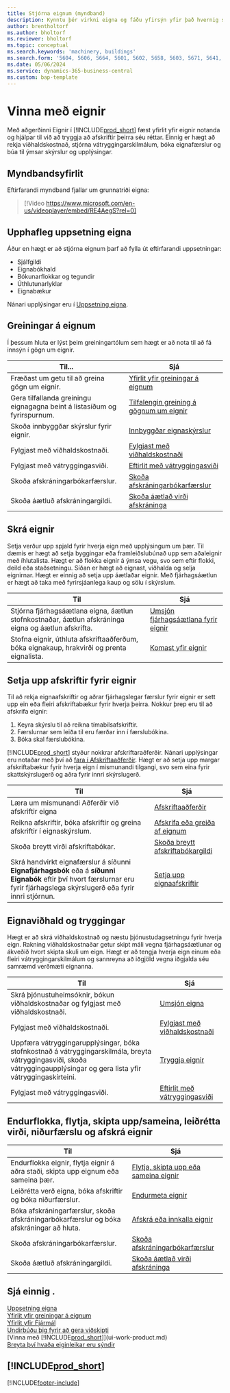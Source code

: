 ```yaml
---
title: Stjórna eignum (myndband)
description: Kynntu þér virkni eigna og fáðu yfirsýn yfir það hvernig skuli vinna með og stjórna eignum.
author: brentholtorf
ms.author: bholtorf
ms.reviewer: bholtorf
ms.topic: conceptual
ms.search.keywords: 'machinery, buildings'
ms.search.form: '5604, 5606, 5664, 5601, 5602, 5658, 5603, 5671, 5641, 5629, 5633, 5634, 5649, 5622, 5650'
ms.date: 05/06/2024
ms.service: dynamics-365-business-central
ms.custom: bap-template
---
```


# <a name="manage-fixed-assets"></a>Vinna með eignir

Með aðgerðinni Eignir í [!INCLUDE[prod_short](includes/prod_short.md)] fæst yfirlit yfir eignir notanda og hjálpar til við að tryggja að afskriftir þeirra séu réttar. Einnig er hægt að rekja viðhaldskostnað, stjórna vátryggingarskilmálum, bóka eignafærslur og búa til ýmsar skýrslur og upplýsingar.

## <a name="video-overview"></a>Myndbandsyfirlit

Eftirfarandi myndband fjallar um grunnatriði eigna:

> [!Video https://www.microsoft.com/en-us/videoplayer/embed/RE4AegS?rel=0]

## <a name="initial-setup-of-fixed-assets"></a>Upphafleg uppsetning eigna

Áður en hægt er að stjórna eignum þarf að fylla út eftirfarandi uppsetningar:

- Sjálfgildi
- Eignabókhald
- Bókunarflokkar og tegundir
- Úthlutunarlyklar
- Eignabækur

Nánari upplýsingar eru í [Uppsetning eigna](fa-setup.md).

## <a name="fixed-assets-analytics"></a>Greiningar á eignum

Í þessum hluta er lýst þeim greiningartólum sem hægt er að nota til að fá innsýn í gögn um eignir.

| Til... | Sjá |
| --- | --- |
| Fræðast um getu til að greina gögn um eignir. | [Yfirlit yfir greiningar á eignum](fa-analytics-overview.md) |
| Gera tilfallanda greiningu eignagagna beint á listasíðum og fyrirspurnum. | [Tilfalengin greining á gögnum um eignir](ad-hoc-analysis-fa.md) |
| Skoða innbyggðar skýrslur fyrir eignir. | [Innbyggðar eignaskýrslur](fa-reports.md) |
| Fylgjast með viðhaldskostnaði. | [Fylgjast með viðhaldskostnaði](fa-how-maintain.md#to-monitor-maintenance-costs)|
| Fylgjast með vátryggingasviði. | [Eftirlit með vátryggingasviði](fa-how-insure.md#to-monitor-insurance-coverage) |
| Skoða afskráningarbókarfærslur. | [Skoða afskráningarbókarfærslur](fa-how-dispose-retire.md#to-view-disposal-ledger-entries) |
| Skoða áætluð afskráningargildi. | [Skoða áætlað virði afskráninga](fa-how-manage-budgets.md#to-view-projected-disposal-values) |

## <a name="register-fixed-assets"></a>Skrá eignir

Setja verður upp spjald fyrir hverja eign með upplýsingum um þær. Til dæmis er hægt að setja byggingar eða framleiðslubúnað upp sem aðaleignir með íhlutalista. Hægt er að flokka eignir á ýmsa vegu, svo sem eftir flokki, deild eða staðsetningu. Síðan er hægt að eignast, viðhalda og selja eignirnar. Hægt er einnig að setja upp áætlaðar eignir. Með fjárhagsáætlun er hægt að taka með fyrirsjáanlega kaup og sölu í skýrslum.

| Til  | Sjá |
| --- | --- |
| Stjórna fjárhagsáætlana eigna, áætlun stofnkostnaðar, áætlun afskráninga eigna og áætlun afskrifta. |[Umsjón fjárhagsáætlana fyrir eignir](fa-how-manage-budgets.md) |
| Stofna eignir, úthluta afskriftaaðferðum, bóka eignakaup, hrakvirði og prenta eignalista. |[Komast yfir eignir](fa-how-acquire.md) |

## <a name="set-up-depreciations-for-your-fixed-assets"></a>Setja upp afskriftir fyrir eignir

Til að rekja eignaafskriftir og aðrar fjárhagslegar færslur fyrir eignir er sett upp ein eða fleiri afskriftabækur fyrir hverja þeirra. Nokkur þrep eru til að afskrifa eignir:

1. Keyra skýrslu til að reikna tímabilsafskriftir.
1. Færslurnar sem leiða til eru færðar inn í færslubókina.
1. Bóka skal færslubókina.

[!INCLUDE[prod_short](includes/prod_short.md)] styður nokkrar afskriftaraðferðir. Nánari upplýsingar eru notaðar með því að [fara í Afskriftaaðferðir](fa-depreciation-methods.md). Hægt er að setja upp margar afskriftabækur fyrir hverja eign í mismunandi tilgangi, svo sem eina fyrir skattskýrslugerð og aðra fyrir innri skýrslugerð.

| Til  | Sjá |
| --- | --- |
| Læra um mismunandi Aðferðir við afskriftir eigna |[Afskriftaaðferðir](fa-depreciation-methods.md) |
| Reikna afskriftir, bóka afskriftir og greina afskriftir í eignaskýrslum. |[Afskrifa eða greiða af eignum](fa-how-depreciate-amortize.md) |
| Skoða breytt virði afskriftabókar. | [Skoða breytt afskriftabókargildi](fa-how-trans-split-combine.md#to-view-changed-depreciation-book-values-due-to-fixed-asset-reclassification) |
| Skrá handvirkt eignafærslur á síðunni **Eignafjárhagsbók** eða á **síðunni Eignabók** eftir því hvort færslurnar eru fyrir fjárhagslega skýrslugerð eða fyrir innri stjórnun. | [Setja upp eignaafskriftir](fa-how-setup-depreciation.md) |

## <a name="fixed-assets-maintenance-and-insurance"></a>Eignaviðhald og tryggingar

Hægt er að skrá viðhaldskostnað og næstu þjónustudagsetningu fyrir hverja eign. Rakning viðhaldskostnaðar getur skipt máli vegna fjárhagsáætlunar og ákveðið hvort skipta skuli um eign. Hægt er að tengja hverja eign einum eða fleiri vátryggingarskilmálum og sannreyna að iðgjöld vegna iðgjalda séu samræmd verðmæti eignanna.

| Til  | Sjá |
| --- | --- |
| Skrá þjónustuheimsóknir, bókun viðhaldskostnaðar og fylgjast með viðhaldskostnaði. |[Umsjón eigna](fa-how-maintain.md) |
| Fylgjast með viðhaldskostnaði. | [Fylgjast með viðhaldskostnaði](fa-how-maintain.md#to-monitor-maintenance-costs)|
| Uppfæra vátryggingarupplýsingar, bóka stofnkostnað á vátryggingarskilmála, breyta vátryggingasviði, skoða vátryggingaupplýsingar og gera lista yfir vátryggingaskírteini. |[Tryggja eignir](fa-how-insure.md) |
| Fylgjast með vátryggingasviði. | [Eftirlit með vátryggingasviði](fa-how-insure.md#to-monitor-insurance-coverage) |

## <a name="reclassify-transfer-split-upcombine-adjust-value-write-down-and-dispose-fixed-assets"></a>Endurflokka, flytja, skipta upp/sameina, leiðrétta virði, niðurfærslu og afskrá eignir

| Til  | Sjá |
| --- | --- |
| Endurflokka eignir, flytja eignir á aðra staði, skipta upp eignum eða sameina þær. |[Flytja, skipta upp eða sameina eignir](fa-how-trans-split-combine.md) |
| Leiðrétta verð eigna, bóka afskriftir og bóka niðurfærslur. |[Endurmeta eignir](fa-how-revalue.md) |
| Bóka afskráningarfærslur, skoða afskráningarbókarfærslur og bóka afskráningar að hluta. |[Afskrá eða innkalla eignir](fa-how-dispose-retire.md) |
| Skoða afskráningarbókarfærslur. | [Skoða afskráningarbókarfærslur](fa-how-dispose-retire.md#to-view-disposal-ledger-entries) |
| Skoða áætluð afskráningargildi. | [Skoða áætlað virði afskráninga](fa-how-manage-budgets.md#to-view-projected-disposal-values) |

## <a name="see-also"></a>Sjá einnig .

[Uppsetning eigna](fa-setup.md)  
[Yfirlit yfir greiningar á eignum](fa-analytics-overview.md)  
[Yfirlit yfir Fjármál](finance.md)  
[Undirbúðu þig fyrir að gera viðskipti](ui-get-ready-business.md)  
[Vinna með [!INCLUDE[prod_short](includes/prod_short.md)]](ui-work-product.md)  
[Breyta því hvaða eiginleikar eru sýndir](ui-experiences.md)  

## [!INCLUDE[prod_short](includes/free_trial_md.md)]  

[!INCLUDE[footer-include](includes/footer-banner.md)]
